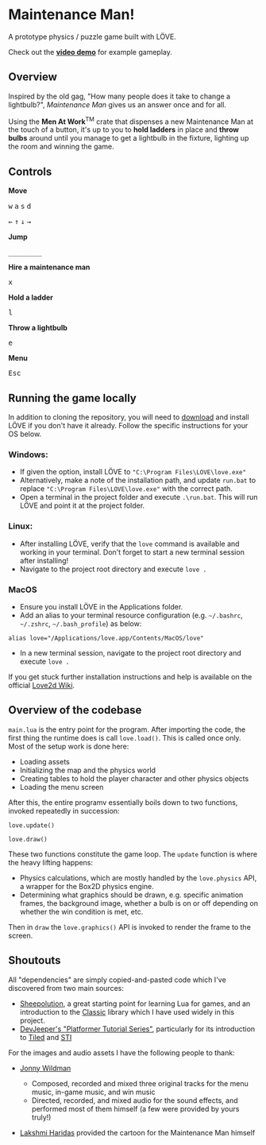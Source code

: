 # Maintenance Man!
A prototype physics / puzzle game built with LÖVE.

Check out the **[video demo](https://youtu.be/KcPpZiQwE0c)** for example gameplay.

## Overview

Inspired by the old gag, "How many people does it take to change a lightbulb?", _Maintenance Man_ gives us an answer once and for all.

Using the **Men At Work**<sup>TM</sup> crate that dispenses a new Maintenance Man at the touch of a button, it's up to you to **hold ladders** in place and **throw bulbs** around until you manage to get a lightbulb in the fixture, lighting up the room and winning the game.

## Controls

**Move**

<kbd>w</kbd>
<kbd>a</kbd>
<kbd>s</kbd>
<kbd>d</kbd>

<kbd>←</kbd>
<kbd>↑</kbd>
<kbd>↓</kbd>
<kbd>→</kbd>
 
**Jump**

<kbd>________</kbd>

**Hire a maintenance man**

<kbd>x</kbd>

**Hold a ladder**

<kbd>l</kbd>

**Throw a lightbulb**

<kbd>e</kbd>

**Menu**

<kbd>Esc</kbd>

## Running the game locally

In addition to cloning the repository, you will need to [download](https://love2d.org/#download) and install LÖVE if you don't have it already. Follow the specific instructions for your OS below.

### Windows:

- If given the option, install LÖVE to `"C:\Program Files\LOVE\love.exe"`
 - Alternatively, make a note of the installation path, and update `run.bat` to replace `"C:\Program Files\LOVE\love.exe"` with the correct path.
- Open a terminal in the project folder and execute `.\run.bat`. This will run LÖVE and point it at the project folder.


### Linux:

- After installing LÖVE, verify that the  `love` command is available and working in your terminal. Don't forget to start a new terminal session after installing!
- Navigate to the project root directory and execute `love .`

### MacOS

- Ensure you install LÖVE in the Applications folder.
- Add an alias to your terminal resource configuration (e.g. `~/.bashrc`, `~/.zshrc`, `~/.bash_profile`) as below:

`alias love="/Applications/love.app/Contents/MacOS/love"`

- In a new terminal session, navigate to the project root directory and execute `love .` 


If you get stuck further installation instructions and help is available on the official [Love2d Wiki](https://love2d.org/wiki/Getting_Started).

## Overview of the codebase

`main.lua` is the entry point for the program. After importing the code, the first thing the runtime does is call `love.load()`. This is called once only. Most of the setup work is done here:

- Loading assets
- Initializing the map and the physics world
- Creating tables to hold the player character and other physics objects
- Loading the menu screen

After this, the entire programv essentially boils down to two functions, invoked repeatedly in succession:

`love.update()`

`love.draw()`

These two functions constitute the game loop. The `update` function is where the heavy lifting happens:

- Physics calculations, which are mostly handled by the `love.physics` API, a wrapper for the Box2D physics engine.
- Determining what graphics should be drawn, e.g. specific animation frames, the background image, whether a bulb is on or off depending on whether the win condition is met, etc.

Then in `draw` the  `love.graphics()` API is invoked to render the frame to the screen.

## Shoutouts

All "dependencies" are simply copied-and-pasted code which I've discovered from two main sources:

- [Sheepolution](https://sheepolution.com/learn/book/contents), a great starting point for learning Lua for games, and an introduction to the [Classic](https://github.com/rxi/classic/blob/master/classic.lua) library which I have used widely in this project.
- [DevJeeper's "Platformer Tutorial Series"](https://www.youtube.com/@DevJeeper), particularly for its introduction to [Tiled](https://www.mapeditor.org/) and [STI](https://github.com/karai17/Simple-Tiled-Implementation)

For the images and audio assets I have the following people to thank:
- [Jonny Wildman](https://www.linkedin.com/in/jonathan-wildman-aa3855118/)
  - Composed, recorded and mixed three original tracks for the menu music, in-game music, and win music
  - Directed, recorded, and mixed audio for the sound effects, and performed most of them himself (a few were provided by yours truly!)

- [Lakshmi Haridas](https://www.linkedin.com/in/lakshmiharidas/) provided the cartoon for the Maintenance Man himself